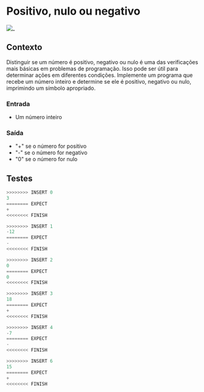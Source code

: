 # Positivo, nulo ou negativo

![_](cover.jpg)

## Contexto

Distinguir se um número é positivo, negativo ou nulo é uma das verificações mais básicas em problemas de programação. Isso pode ser útil para determinar ações em diferentes condições. Implemente um programa que recebe um número inteiro e determine se ele é positivo, negativo ou nulo, imprimindo um símbolo apropriado.

### Entrada

- Um número inteiro

### Saída

- "+" se o número for positivo
- "-" se o número for negativo
- "0" se o número for nulo

## Testes

```py
>>>>>>>> INSERT 0
3
======== EXPECT
+
<<<<<<<< FINISH
```

```py
>>>>>>>> INSERT 1
-12
======== EXPECT
-
<<<<<<<< FINISH
```

```py
>>>>>>>> INSERT 2
0
======== EXPECT
0
<<<<<<<< FINISH
```

```py
>>>>>>>> INSERT 3
18
======== EXPECT
+
<<<<<<<< FINISH
```

```py
>>>>>>>> INSERT 4
-7
======== EXPECT
-
<<<<<<<< FINISH
```

```py
>>>>>>>> INSERT 6
15
======== EXPECT
+
<<<<<<<< FINISH
```
